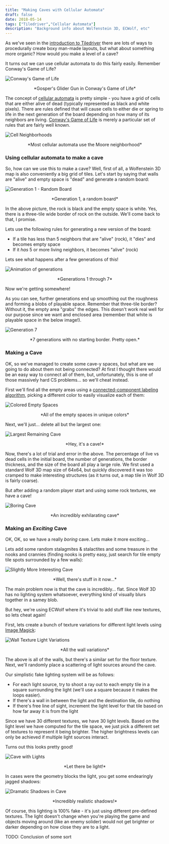 ```yaml
---
title: "Making Caves with Cellular Automata"
draft: false
date: 2018-05-14
tags: ["Tiledriver","Cellular Automata"]
description: "Background info about Wolfenstein 3D, ECWolf, etc"
---
```


As we've seen in the [introduction to Tiledriver](/post/tiledriver-part-1) there are lots of ways to procedurally create boxy man-made layouts, but what about something more organic?  How would you make a level of a cave?  

It turns out we can use cellular automata to do this fairly easily.  Remember Conway's Game of Life?

![Conway's Game of Life](/tiledriver/gameoflife.gif)
<center>*Gosper's Glider Gun in Conway's Game of Life*</center>

The concept of [cellular automata](https://en.wikipedia.org/wiki/Cellular_automaton) is pretty simple - you have a grid of cells that are either alive of dead (typically represented as black and white pixels).  There are rules defined that will cause cells to either die or spring to life in the next generation of the board depending on how many of its neighbors are living.  [Conway's Game of Life](https://en.wikipedia.org/wiki/Conway's_Game_of_Life) is merely a particular set of rules that are fairly well known.

![Cell Neighborhoods](/tiledriver/cell-neighborhood.png)
<center>*Most cellular automata use the Moore neighborhood*</center>

### Using cellular automata to make a cave

So, how can we use this to make a cave?  Well, first of all, a Wolfenstein 3D map is also conveniently a big grid of tiles.  Let's start by saying that walls are "alive" and empty space is "dead" and generate a random board:

![Generation 1 - Random Board](/tiledriver/ca-gen1.png)
<center>*Generation 1, a random board*</center>

In the above picture, the rock is black and the empty space is white.  Yes, there is a three-tile wide border of rock on the outside.  We'll come back to that, I promise.

Lets use the following rules for generating a new version of the board:

* If a tile has less than 5 neighbors that are "alive" (rock), it "dies" and becomes empty space
* If it *has* 5 or more living neighbors, it becomes "alive" (rock)

Lets see what happens after a few generations of this!

![Animation of generations](/tiledriver/ca-generations-animation.gif)
<center>*Generations 1 through 7*</center>

Now we're getting somewhere!

As you can see, further generations end up smoothing out the roughness and forming a blobs of playable space.  Remember that three-tile border?  Without it, the empty area "grabs" the edges.  This doesn't work real well for our purpose since we want and enclosed area (remember that white is playable space in the below image!).

![Generation 7](/tiledriver/ca-gen7-no-border.png)
<center>*7 generations with no starting border.  Pretty open.*</center>

### Making a Cave

OK, so we've managed to create some cave-y spaces, but what are we going to do about them not being connected?  At first I thought there would be an easy way to connect all of them, but, unfortunately, this is one of those massively hard CS problems... so we'll cheat instead.

First we'll find all the empty areas using a [connected-component labeling algorithm](https://en.wikipedia.org/wiki/Connected-component_labeling), picking a different color to easily visualize each of them:

![Colored Empty Spaces](/tiledriver/ca-gen7-playable-spaces.png)
<center>*All of the empty spaces in unique colors*</center>

Next, we'll just... delete all but the largest one:

![Largest Remaining Cave](/tiledriver/ca-gen7-only-largest-room.png)
<center>*Hey, it's a cave!*</center>

Now, there's a lot of trial and error in the above.  The percentage of live vs dead cells in the initial board, the number of generations, the border thickness, and the size of the board all play a large role.  We first used a standard Wolf 3D map size of 64x64, but quickly discovered it was too cramped to make interesting structures (as it turns out, a map tile in Wolf 3D is fairly coarse).

But after adding a random player start and using some rock textures, we have a cave!

![Boring Cave](/tiledriver/ca-boring-cave.png)
<center>*An incredibly exhilarating cave*</center>

### Making an *Exciting* Cave

OK, OK, so we have a really *boring* cave.  Lets make it more exciting...

Lets add some random stalagmites & stalactites and some treasure in the nooks and crannies (finding nooks is pretty easy, just search for tile empty tile spots surrounded by a few walls):

![Slightly More Interesting Cave](/tiledriver/ca-less-boring-cave.png)
<center>*Well, there's stuff in it now...*</center>

The main problem now is that the cave is incredibly... flat.  Since Wolf 3D has no lighting system whatsoever, everything kind of visually blurs together in a samey blob.

But hey, we're using ECWolf where it's trivial to add stuff like new textures, so lets cheat again!

First, lets create a bunch of texture variations for different light levels using [Image Magick](https://www.imagemagick.org/script/index.php):

![Wall Texture Light Variations](/tiledriver/wall-texture-variations.png)
<center>*All the wall variations*</center>

The above is all of the walls, but there's a similar set for the floor texture.  Next, we'll randomly place a scattering of light sources around the cave.

Our simplistic fake lighting system will be as follows:

* For each light source, try to shoot a ray out to each empty tile in a square surrounding the light (we'll use a square because it makes the loops easier).
* If there's a wall in between the light and the destination tile, do nothing
* If there's free line of sight, increment the light level for that tile based on how far away it is from the light

Since we have 30 different textures, we have 30 light levels.  Based on the light level we have computed for the tile space, we just pick a different set of textures to represent it being brighter.  The higher brightness levels can only be achieved if multiple light sources interact.

Turns out this looks pretty good!

![Cave with Lights](/tiledriver/ca-lights.png)
<center>*Let there be light!*</center>

In cases were the geometry blocks the light, you get some endearingly jagged shadows:

![Dramatic Shadows in Cave](/tiledriver/ca-dramatic-shadows.png)
<center>*Incredibly realistic shadows!*</center>

Of course, this lighting is 100% fake - it's just using different pre-defined textures.  The light doesn't change when you're playing the game and objects moving around (like an enemy solider) would not get brighter or darker depending on how close they are to a light.

TODO: Conclusion of some sort